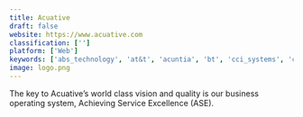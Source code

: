 ```yaml
---
title: Acuative
draft: false 
website: https://www.acuative.com
classification: ['']
platform: ['Web']
keywords: ['abs_technology', 'at&t', 'acuntia', 'bt', 'cci_systems', 'cablecom', 'cameo_global', 'cdw', 'ciberc', 'cloud4com', 'focusmate', 'leadspace', 'linkedin_sales_navigator_for_gmail', 'mathnary_dms', 'oneneck_it_solutions']
image: logo.png
---
```

The key to Acuative’s world class vision and quality is our business operating system, Achieving Service Excellence (ASE).